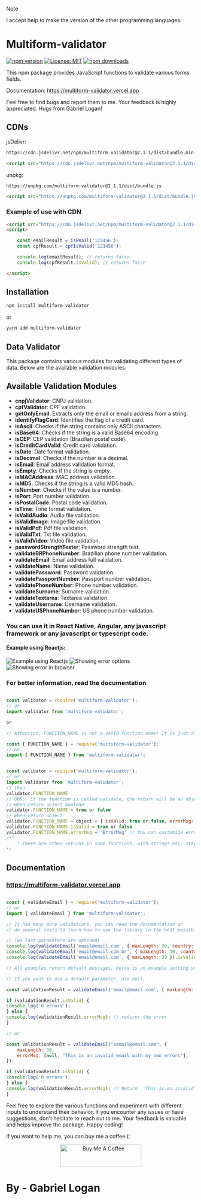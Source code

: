 > [!NOTE]
> I accept help to make the version of the other programming languages.

# Multiform-validator

[![npm version](https://badge.fury.io/js/multiform-validator.svg)](https://badge.fury.io/js/multiform-validator)
[![License: MIT](https://img.shields.io/badge/License-MIT-yellow.svg)](https://opensource.org/licenses/MIT)
[![npm downloads](https://img.shields.io/npm/dm/multiform-validator.svg?style=flat-square)](https://npm-stat.com/charts.html?package=multiform-validator)

This npm package provides JavaScript functions to validate various forms fields.

Documentation: https://multiform-validator.vercel.app

Feel free to find bugs and report them to me. Your feedback is highly appreciated. Hugs from Gabriel Logan!

## CDNs

jsDelivr:
```bash
https://cdn.jsdelivr.net/npm/multiform-validator@2.1.1/dist/bundle.min.js
```
```html
<script src="https://cdn.jsdelivr.net/npm/multiform-validator@2.1.1/dist/bundle.min.js"></script>
```

unpkg:
```bash
https://unpkg.com/multiform-validator@2.1.1/dist/bundle.js
```
```html
<script src="https://unpkg.com/multiform-validator@2.1.1/dist/bundle.js"></script>
```

### Example of use with CDN

```html
<script src="https://cdn.jsdelivr.net/npm/multiform-validator@2.1.1/dist/bundle.min.js"></script>
<script>

	const emailResult = isEmail('123456');
	const cpfResult = cpfIsValid('123456');

	console.log(emailResult); // returns false
	console.log(cpfResult.isValid); // returns false

</script>
```

## Installation

```bash
npm install multiform-validator
```

or

```bash
yarn add multiform-validator
```

## Data Validator

This package contains various modules for validating different types of data. Below are the available validation modules:

## Available Validation Modules

- **cnpjValidator**: CNPJ validation.
- **cpfValidator**: CPF validation.
- **getOnlyEmail**: Extracts only the email or emails address from a string.
- **identifyFlagCard**: Identifies the flag of a credit card.
- **isAscii**: Checks if the string contains only ASCII characters.
- **isBase64**: Checks if the string is a valid Base64 encoding.
- **isCEP**: CEP validation (Brazilian postal code).
- **isCreditCardValid**: Credit card validation.
- **isDate**: Date format validation.
- **isDecimal**: Checks if the number is a decimal.
- **isEmail**: Email address validation format.
- **isEmpty**: Checks if the string is empty.
- **isMACAddress**: MAC address validation.
- **isMD5**: Checks if the string is a valid MD5 hash.
- **isNumber**: Checks if the value is a number.
- **isPort**: Port number validation.
- **isPostalCode**: Postal code validation.
- **isTime**: Time format validation.
- **isValidAudio**: Audio file validation.
- **isValidImage**: Image file validation.
- **isValidPdf**: Pdf file validation.
- **isValidTxt**: Txt file validation.
- **isValidVideo**: Video file validation.
- **passwordStrengthTester**: Password strength test.
- **validateBRPhoneNumber**: Brazilian phone number validation.
- **validateEmail**: Email address full validation.
- **validateName**: Name validation.
- **validatePassword**: Password validation.
- **validatePassportNumber**: Passport number validation.
- **validatePhoneNumber**: Phone number validation.
- **validateSurname**: Surname validation.
- **validateTextarea**: Textarea validation.
- **validateUsername**: Username validation.
- **validateUSPhoneNumber**: US phone number validation.

### You can use it in React Native, Angular, any javascript framework or any javascript or typescript code.
#### Example using Reactjs:

![Example using Reactjs](https://raw.githubusercontent.com/gabriel-logan/multiform-validator/main/docs/images/exampleWithReactjs.png)
![Showing error options](https://raw.githubusercontent.com/gabriel-logan/multiform-validator/main/docs/images/options.png)
![Showing error in browser](https://raw.githubusercontent.com/gabriel-logan/multiform-validator/main/docs/images/showErro.png)

### For better information, read the documentation

```javascript

const validator = require('multiform-validator');
// or
import validator from 'multiform-validator';

or

// Attention, FUNCTION_NAME is not a valid function name! It is just an example of how to import the functions.

const { FUNCTION_NAME } = require('multiform-validator');
// or
import { FUNCTION_NAME } from 'multiform-validator';

```

```javascript

const validator = require('multiform-validator');
// or
import validator from 'multiform-validator';
// then
validator.FUNCTION_NAME
// OBS: 'if the function is called validate, the return will be an object and not boolean'
// When return object boolean
validator.FUNCTION_NAME = true or false
// When return object
validator.FUNCTION_NAME = object = { isValid: true or false, errorMsg: 'stringError' }
validator.FUNCTION_NAME.isValid = true or false
validator.FUNCTION_NAME.errorMsg = 'ErrorMsg' // You can customize errors
/**
	* There are other returns in some functions, with strings etc, stay tuned
*/
```

## Documentation
### https://multiform-validator.vercel.app

```javascript

const { validateEmail } = require('multiform-validator');
// or
import { validateEmail } from 'multiform-validator';

// It has many more validations, you can read the documentation or
// do several tests to learn how to use the library in the best possible way.

// Two last parameters are optional
console.log(validateEmail('email@email.com', { maxLength: 30, country: 'br' }).isValid); // returns false
console.log(validateEmail('email@email.com.br', { maxLength: 30, country: 'br' }).isValid); // returns true
console.log(validateEmail('email@email.com', { maxLength: 30 }).isValid); // returns true

// All examples return default messages, below is an example setting your own messages

// If you want to use a default parameter, use null.

const validationResult = validateEmail('email@email.com', { maxLength: 30 });

if (validationResult.isValid) {
console.log('0 errors');
} else {
console.log(validationResult.errorMsg); // returns the error
}

// or

const validationResult = validateEmail("1email@email.com", {
	maxLength: 30,
	errorMsg: [null, "This is an invalid email with my own errors"],
});

if (validationResult.isValid) {
console.log('0 errors');
} else {
console.log(validationResult.errorMsg); // Return  'This is an invalid email with my own errors'
}

```

Feel free to explore the various functions and experiment with different inputs to understand their behavior. If you encounter any issues or have suggestions, don't hesitate to reach out to me. Your feedback is valuable and helps improve the package. Happy coding!

If you want to help me, you can buy me a coffee (:

<p align="center">
	<a href="https://www.buymeacoffee.com/gabriellogan" target="_blank">
		<img src="https://cdn.buymeacoffee.com/buttons/v2/default-yellow.png" alt="Buy Me A Coffee" style="height: 60px !important;width: 217px !important;" >
	</a>
</p>

# By - Gabriel Logan
